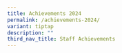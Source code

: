 ```yaml
---
title: Achievements 2024
permalink: /achievements-2024/
variant: tiptap
description: ""
third_nav_title: Staff Achievements
---
```

